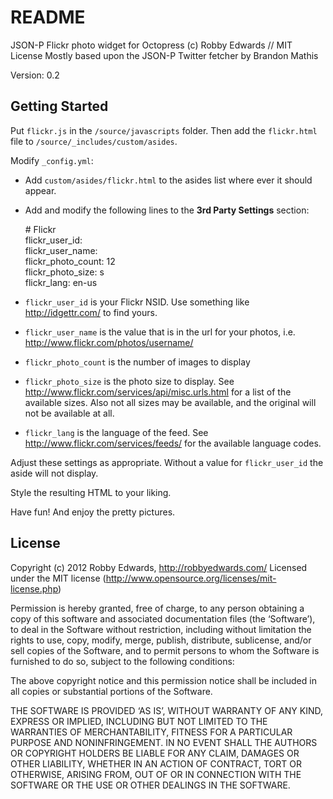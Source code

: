 # README #

JSON-P Flickr photo widget for Octopress
(c) Robby Edwards // MIT License
Mostly based upon the JSON-P Twitter fetcher by Brandon Mathis

Version: 0.2

## Getting Started #

Put `flickr.js` in the `/source/javascripts` folder. Then add the `flickr.html` file to `/source/_includes/custom/asides`.

Modify `_config.yml`:

- Add `custom/asides/flickr.html` to the asides list where ever it should appear.
- Add and modify the following lines to the **3rd Party Settings** section:

    \# Flickr  
    flickr_user_id:  
    flickr_user_name:         
    flickr_photo_count: 12  
    flickr_photo_size: s  
    flickr_lang: en-us

- `flickr_user_id` is your Flickr NSID. Use something like http://idgettr.com/ to find yours.
- `flickr_user_name` is the value that is in the url for your photos, i.e. http://www.flickr.com/photos/username/
- `flickr_photo_count` is the number of images to display
- `flickr_photo_size` is the photo size to display. See http://www.flickr.com/services/api/misc.urls.html for a list of the available sizes. Also not all sizes may be available, and the original will not be available at all.
- `flickr_lang` is the language of the feed. See http://www.flickr.com/services/feeds/ for the available language codes.

Adjust these settings as appropriate. Without a value for `flickr_user_id` the aside will not display.

Style the resulting HTML to your liking.

Have fun! And enjoy the pretty pictures.


## License #

Copyright (c) 2012 Robby Edwards, http://robbyedwards.com/
Licensed under the MIT license (http://www.opensource.org/licenses/mit-license.php)

Permission is hereby granted, free of charge, to any person obtaining a copy of this software and associated documentation files (the ‘Software’), to deal in the Software without restriction, including without limitation the rights to use, copy, modify, merge, publish, distribute, sublicense, and/or sell copies of the Software, and to permit persons to whom the Software is furnished to do so, subject to the following conditions:

The above copyright notice and this permission notice shall be included in all copies or substantial portions of the Software.

THE SOFTWARE IS PROVIDED ‘AS IS’, WITHOUT WARRANTY OF ANY KIND, EXPRESS OR IMPLIED, INCLUDING BUT NOT LIMITED TO THE WARRANTIES OF MERCHANTABILITY, FITNESS FOR A PARTICULAR PURPOSE AND NONINFRINGEMENT. IN NO EVENT SHALL THE AUTHORS OR COPYRIGHT HOLDERS BE LIABLE FOR ANY CLAIM, DAMAGES OR OTHER LIABILITY, WHETHER IN AN ACTION OF CONTRACT, TORT OR OTHERWISE, ARISING FROM, OUT OF OR IN CONNECTION WITH THE SOFTWARE OR THE USE OR OTHER DEALINGS IN THE SOFTWARE.
